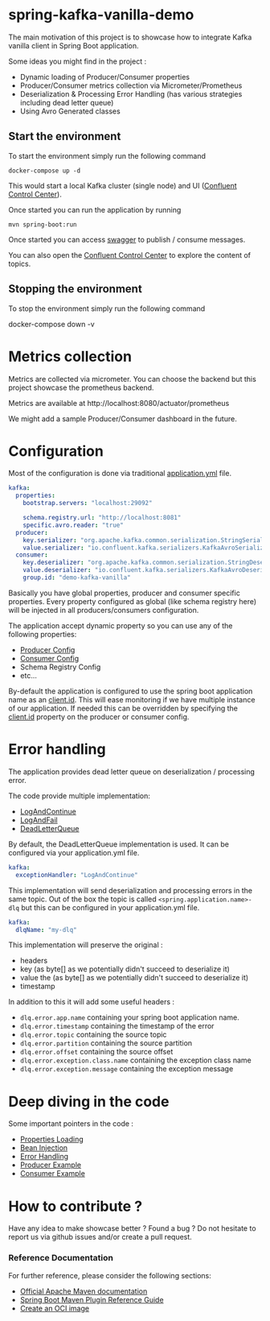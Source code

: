 # spring-kafka-vanilla-demo

The main motivation of this project is to showcase how to integrate Kafka vanilla client in Spring Boot application.

Some ideas you might find in the project :
* Dynamic loading of Producer/Consumer properties
* Producer/Consumer metrics collection via Micrometer/Prometheus
* Deserialization & Processing Error Handling (has various strategies including dead letter queue)
* Using Avro Generated classes

## Start the environment
To start the environment simply run the following command
```
docker-compose up -d
```
This would start a local Kafka cluster (single node) and UI ([Confluent Control Center](https://docs.confluent.io/platform/current/control-center/index.html)).

Once started you can run the application by running 
```
mvn spring-boot:run
```

Once started you can access [swagger](http://localhost:8080/swagger-ui/index.html
) to publish / consume messages.

You can also open the [Confluent Control Center](http://localhost:9021/) to explore the content of topics.

## Stopping the environment
To stop the environment simply run the following command

docker-compose down -v

# Metrics collection
Metrics are collected via micrometer. 
You can choose the backend but this project showcase the prometheus backend.

Metrics are available at http://localhost:8080/actuator/prometheus

We might add a sample Producer/Consumer dashboard in the future.

# Configuration
Most of the configuration is done via traditional [application.yml](src/main/resources/application.yml) file. 
```yaml
kafka:
  properties:
    bootstrap.servers: "localhost:29092"

    schema.registry.url: "http://localhost:8081"
    specific.avro.reader: "true"
  producer:
    key.serializer: "org.apache.kafka.common.serialization.StringSerializer"
    value.serializer: "io.confluent.kafka.serializers.KafkaAvroSerializer"
  consumer:
    key.deserializer: "org.apache.kafka.common.serialization.StringDeserializer"
    value.deserializer: "io.confluent.kafka.serializers.KafkaAvroDeserializer"
    group.id: "demo-kafka-vanilla"
```
Basically you have global properties, producer and consumer specific properties.
Every property configured as global (like schema registry here) will be injected in all producers/consumers configuration.

The application accept dynamic property so you can use any of the following properties:
* [Producer Config](https://docs.confluent.io/platform/current/installation/configuration/producer-configs.html)
* [Consumer Config](https://docs.confluent.io/platform/current/installation/configuration/consumer-configs.html)
* Schema Registry Config 
* etc...

By-default the application is configured to use the spring boot application name as an [client.id](https://docs.confluent.io/platform/current/installation/configuration/producer-configs.html#producerconfigs_client.id). 
This will ease monitoring if we have multiple instance of our application.
If needed this can be overridden by specifying the [client.id](https://docs.confluent.io/platform/current/installation/configuration/producer-configs.html#producerconfigs_client.id) property on the producer or consumer config.

# Error handling
The application provides dead letter queue on deserialization / processing error.

The code provide multiple implementation: 
* [LogAndContinue](src/main/java/com/example/demo/kafka/LogAndContinueExceptionHandler.java)
* [LogAndFail](src/main/java/com/example/demo/kafka/LogAndFailExceptionHandler.java)
* [DeadLetterQueue](src/main/java/com/example/demo/kafka/DlqExceptionHandler.java)

By default, the DeadLetterQueue implementation is used.
It can be configured via your application.yml file.
```yaml
kafka:
  exceptionHandler: "LogAndContinue"
```

This implementation will send deserialization and processing errors in the same topic.
Out of the box the topic is called `<spring.application.name>-dlq` but this can be configured in your application.yml file.
```yaml
kafka:
  dlqName: "my-dlq"
```

This implementation will preserve the original :
* headers
* key (as byte[] as we potentially didn't succeed to deserialize it)
* value the (as byte[] as we potentially didn't succeed to deserialize it)
* timestamp 

In addition to this it will add some useful headers :
* `dlq.error.app.name` containing your spring boot application name.
* `dlq.error.timestamp` containing the timestamp of the error
* `dlq.error.topic` containing the source topic
* `dlq.error.partition` containing the source partition
* `dlq.error.offset` containing the source offset
* `dlq.error.exception.class.name` containing the exception class name
* `dlq.error.exception.message` containing the exception message

# Deep diving in the code
Some important pointers in the code :
* [Properties Loading](src/main/java/com/example/demo/config/KafkaConfig.java)
* [Bean Injection](src/main/java/com/example/demo/config/KafkaLoaderConfiguration.java)
* [Error Handling](src/main/java/com/example/demo/kafka)
* [Producer Example](src/main/java/com/example/demo/services/PaymentPublisher.java)
* [Consumer Example](src/main/java/com/example/demo/services/PaymentReceiver.java)

# How to contribute ?
Have any idea to make showcase better ? Found a bug ? Do not hesitate to report us via github issues and/or create a pull request.

### Reference Documentation
For further reference, please consider the following sections:

* [Official Apache Maven documentation](https://maven.apache.org/guides/index.html)
* [Spring Boot Maven Plugin Reference Guide](https://docs.spring.io/spring-boot/docs/2.7.0/maven-plugin/reference/html/)
* [Create an OCI image](https://docs.spring.io/spring-boot/docs/2.7.0/maven-plugin/reference/html/#build-image)